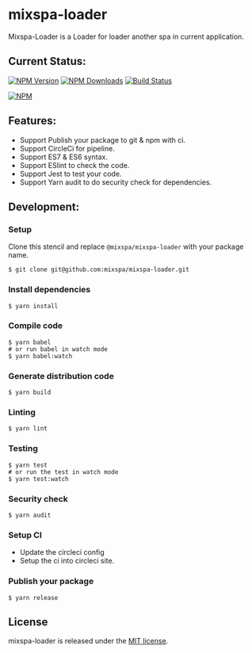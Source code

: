 # mixspa-loader
Mixspa-Loader is a Loader for loader another spa in current application.

## Current Status:

[![NPM Version](https://img.shields.io/npm/v/@mixspa/mixspa-loader.svg)](https://npmjs.org/package/@mixspa/mixspa-loader)
[![NPM Downloads](https://img.shields.io/npm/dm/@mixspa/mixspa-loader.svg)](https://npmjs.org/package/@mixspa/mixspa-loader)
[![Build Status](https://circleci.com/gh/mixspa/mixspa-loader.svg?style=svg)](https://circleci.com/gh/mixspa/mixspa-loader)

[![NPM](https://nodei.co/npm/@mixspa/mixspa-loader.png?downloads=true&downloadRank=true&stars=true)](https://nodei.co/npm/@mixspa/mixspa-loader/)

## Features:

* Support Publish your package to git & npm with ci.
* Support CircleCi for pipeline.
* Support ES7 & ES6 syntax.
* Support ESlint to check the code.
* Support Jest to test your code.
* Support Yarn audit to do security check for dependencies.

## Development:

### Setup

Clone this stencil and replace `@mixspa/mixspa-loader` with your package name.

```
$ git clone git@github.com:mixspa/mixspa-loader.git
```

### Install dependencies

```
$ yarn install
```

### Compile code

```
$ yarn babel
# or run babel in watch mode
$ yarn babel:watch
```

### Generate distribution code

```
$ yarn build
```

### Linting

```
$ yarn lint
```

### Testing

```
$ yarn test
# or run the test in watch mode
$ yarn test:watch
```

### Security check

```
$ yarn audit
```

### Setup CI

* Update the circleci config
* Setup the ci into circleci site.


### Publish your package

```
$ yarn release
```

## License

mixspa-loader is released under the [MIT license](https://github.com/mixspa/mixspa-loader/blob/master/LICENSE).
